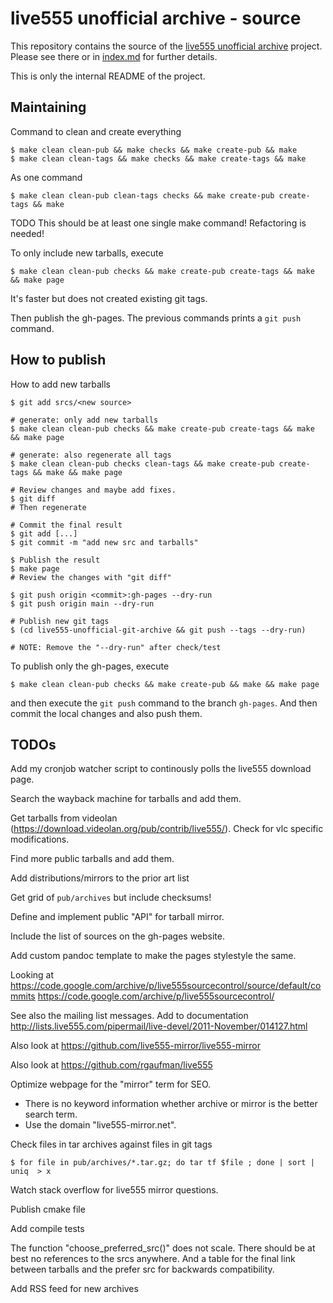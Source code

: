 # live555 unofficial archive - source

This repository contains the source of the
[live555 unofficial archive](https://lengfeld.github.io/live555-unofficial-archive/) project.
Please see there or in [index.md](index.md) for further details.

This is only the internal README of the project.

## Maintaining

Command to clean and create everything

    $ make clean clean-pub && make checks && make create-pub && make
    $ make clean clean-tags && make checks && make create-tags && make

As one command

    $ make clean clean-pub clean-tags checks && make create-pub create-tags && make

TODO This should be at least one single make command! Refactoring is needed!

To only include new tarballs, execute

    $ make clean clean-pub checks && make create-pub create-tags && make && make page

It's faster but does not created existing git tags.

Then publish the gh-pages. The previous commands prints a `git push` command.


## How to publish

How to add new tarballs

    $ git add srcs/<new source>

    # generate: only add new tarballs
    $ make clean clean-pub checks && make create-pub create-tags && make && make page

    # generate: also regenerate all tags
    $ make clean clean-pub checks clean-tags && make create-pub create-tags && make && make page

    # Review changes and maybe add fixes.
    $ git diff
    # Then regenerate

    # Commit the final result
    $ git add [...]
    $ git commit -m "add new src and tarballs"

    $ Publish the result
    $ make page
    # Review the changes with "git diff"

    $ git push origin <commit>:gh-pages --dry-run
    $ git push origin main --dry-run

    # Publish new git tags
    $ (cd live555-unofficial-git-archive && git push --tags --dry-run)

    # NOTE: Remove the "--dry-run" after check/test

To publish only the gh-pages, execute

    $ make clean clean-pub checks && make create-pub && make && make page

and then execute the `git push` command to the branch `gh-pages`. And then
commit the local changes and also push them.


## TODOs

Add my cronjob watcher script to continously polls the live555 download page.

Search the wayback machine for tarballs and add them.

Get tarballs from videolan
(https://download.videolan.org/pub/contrib/live555/). Check for vlc specific
modifications.

Find more public tarballs and add them.

Add distributions/mirrors to the prior art list

Get grid of `pub/archives` but include checksums!

Define and implement public "API" for tarball mirror.

Include the list of sources on the gh-pages website.

Add custom pandoc template to make the pages stylestyle the same.

Looking at https://code.google.com/archive/p/live555sourcecontrol/source/default/commits
https://code.google.com/archive/p/live555sourcecontrol/

See also the mailing list messages. Add to documentation
http://lists.live555.com/pipermail/live-devel/2011-November/014127.html

Also look at https://github.com/live555-mirror/live555-mirror

Also look at https://github.com/rgaufman/live555

Optimize webpage for the "mirror" term for SEO.
* There is no keyword information whether archive or mirror is the better
  search term.
* Use the domain "live555-mirror.net".

Check files in tar archives against files in git tags

    $ for file in pub/archives/*.tar.gz; do tar tf $file ; done | sort | uniq  > x

Watch stack overflow for live555 mirror questions.

Publish cmake file

Add compile tests

The function "choose_preferred_src()" does not scale. There should be at best
no references to the srcs anywhere. And a table for the final link between
tarballs and the prefer src for backwards compatibility.

Add RSS feed for new archives
